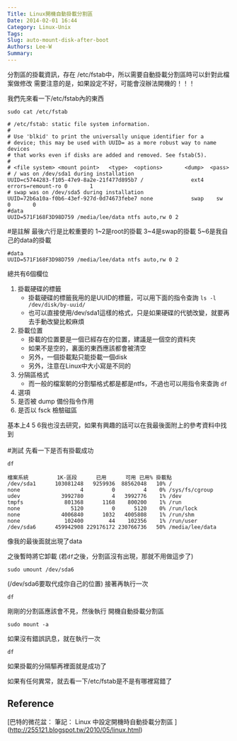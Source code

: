```yaml
---
Title: Linux開機自動掛載分割區
Date: 2014-02-01 16:44
Category: Linux-Unix
Tags: 
Slug: auto-mount-disk-after-boot
Authors: Lee-W
Summary: 
---
```


分割區的掛載資訊，存在 /etc/fstab中，所以需要自動掛載分割區時可以針對此檔案做修改
需要注意的是，如果設定不好，可能會沒辦法開機的！！！
<!--more-->
我們先來看一下/etc/fstab內的東西
```shell
sudo cat /etc/fstab
```

```
# /etc/fstab: static file system information.
#
# Use 'blkid' to print the universally unique identifier for a
# device; this may be used with UUID= as a more robust way to name devices
# that works even if disks are added and removed. See fstab(5).
#
# <file system> <mount point>   <type>  <options>       <dump>  <pass>
# / was on /dev/sda1 during installation
UUID=c5744283-f105-47e9-8a2e-21f477d895b7 /               ext4    errors=remount-ro 0       1
# swap was on /dev/sda5 during installation
UUID=72b6a10a-f0b6-43ef-927d-0d74673febe7 none            swap    sw              0       0
#data
UUID=571F168F3D98D759 /media/lee/data ntfs auto,rw 0 2
```
\#是註解
最後六行是比較重要的
1~2是root的掛載
3~4是swap的掛載
5~6是我自己的data的掛載


```
#data
UUID=571F168F3D98D759 /media/lee/data ntfs auto,rw 0 2
```

總共有6個欄位

1. 掛載硬碟的標籤
    - 掛載硬碟的標籤我用的是UUID的標籤，可以用下面的指令查詢
    `ls -l /dev/disk/by-uuid/`
    - 也可以直接使用/dev/sda1這樣的格式，只是如果硬碟的代號改變，就要再去手動改變比較麻煩 
2. 掛載位置
    - 掛載的位置要是一個已經存在的位置，建議是一個空的資料夾
    - 如果不是空的，裏面的東西應該都會被清空
    - 另外，一個掛載點只能掛載一個disk
    - 另外，注意在Linux中大小寫是不同的
3. 分隔區格式
    - 而一般的檔案朝的分割驅格式都是都是ntfs，不過也可以用指令來查詢
    `df`
4. 選項
5. 是否被 dump 備份指令作用
6. 是否以 fsck 檢驗磁區

基本上4 5 6我也沒去研究，如果有興趣的話可以在我最後面附上的參考資料中找到
</br>
</br>
#測試
先看一下是否有掛載成功
```
df
```

```
檔案系統         1K-區段      已用      可用 已用% 掛載點
/dev/sda1      103081248   9259936  88562048   10% /
none                   4         0         4    0% /sys/fs/cgroup
udev             3992780         4   3992776    1% /dev
tmpfs             801368      1168    800200    1% /run
none                5120         0      5120    0% /run/lock
none             4006840      1032   4005808    1% /run/shm
none              102400        44    102356    1% /run/user
/dev/sda6      459942908 229176172 230766736   50% /media/lee/data
```
像我的最後面就出現了data

之後暫時將它卸載 (若`df`之後，分割區沒有出現，那就不用做這步了)
```
sudo umount /dev/sda6
```

(/dev/sda6要取代成你自己的位置)
接著再執行一次
```
df
```

剛剛的分割區應該會不見，然後執行
開機自動掛載分割區
```
sudo mount -a
```

如果沒有錯誤訊息，就在執行一次
```
df
```

如果掛載的分隔驅再裡面就是成功了

如果有任何異常，就去看一下/etc/fstab是不是有哪裡寫錯了


## Reference
[巴特的微花盆： 筆記： Linux 中設定開機時自動掛載分割區 ] (http://255121.blogspot.tw/2010/05/linux.html)